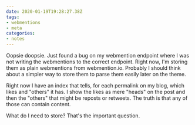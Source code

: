 ```yaml
---
date: 2020-01-19T19:28:27.38Z
tags:
- webmentions
- meta
categories:
- notes
---
```


Oopsie doopsie. Just found a bug on my webmention endpoint where I was not writing the webmentions to the correct endpoint. Right now, I'm storing them as plain webmentions from webmention.io. Probably I should think about a simpler way to store them to parse them easily later on the theme.

Right now I have an index that tells, for each permalink on my blog, which likes and "others" it has. I show the likes as mere "heads" on the post and then the "others" that might be reposts or retweets. The truth is that any of those can contain content.

What do I need to store? That's the important question.
